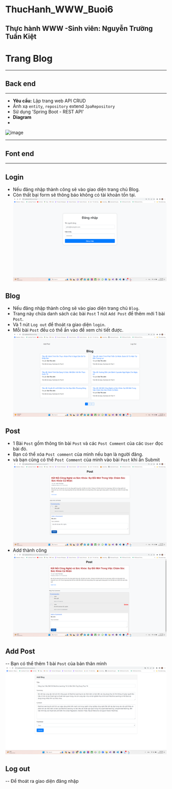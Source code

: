# ThucHanh_WWW_Buoi6
Thực hành WWW
-Sinh viên: **Nguyễn Trường Tuấn Kiệt**
---
# Trang Blog
---
## Back end
---
- **Yêu cầu:** Lập trang web API CRUD
- Ánh xạ `entity`, `repository` extend `JpaRepository`
- Sử dụng 'Spring Boot - REST API'
- **Diagram**
- 
![image](https://github.com/nguyentruongtuankiet/ThucHanh_WWW_Buoi6/assets/104067295/ef0a0006-ddf2-46d2-8eda-5761988728bc)

---
## Font end
---
## Login
- Nếu đăng nhập thành công sẽ vào giao diện trang chủ Blog.
- Còn thất bại form sẽ thông báo không có tài khoản tồn tại.
![image](https://github.com/nguyentruongtuankiet/ThucHanh_WWW_Buoi6/blob/buoi6/MinhChung/login.png?raw=true)
## Blog
- Nếu đăng nhập thành công sẽ vào giao diện trang chủ `Blog`.
- Trang này chứa danh sách các bài `Post` 1 nút `Add Post` để thêm mới 1 bài `Post`.
- Và 1 nút `Log out` để thoát ra giao diện `login`.
- Mỗi bài `Post` đều có thể ấn vào để xem chi tiết được.
![image](https://github.com/nguyentruongtuankiet/ThucHanh_WWW_Buoi6/blob/buoi6/MinhChung/homeblog.png?raw=true)
## Post
- 1 Bài `Post` gồm thông tin bài `Post` và các `Post Comment` của các `User` đọc bài đó.
- Bạn có thể xóa `Post comment` của mình nếu bạn là người đăng.
- và bạn cũng có thể `Post Comment` của mình vào bài `Post` khi ấn Submit
 ![image](https://github.com/nguyentruongtuankiet/ThucHanh_WWW_Buoi6/blob/buoi6/MinhChung/addcmt.png?raw=true)
- Add thành công
 ![image](https://github.com/nguyentruongtuankiet/ThucHanh_WWW_Buoi6/blob/buoi6/MinhChung/addok.png?raw=true)
## Add Post
-- Bạn có thể thêm 1 bài `Post` của bản thân mình
 ![image](https://github.com/nguyentruongtuankiet/ThucHanh_WWW_Buoi6/blob/buoi6/MinhChung/addpost.png?raw=true)
 ## Log out
 -- Để thoát ra giao diện đăng nhập
